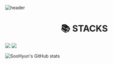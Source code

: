 ![header](https://capsule-render.vercel.app/api?type=waving&text=Soo%Lee&fontColor=d6ace6&fontSize=40)

<div align=center><h1>📚 STACKS</h1></div>
<div aline = cenger>
<img src="https://img.shields.io/badge/Python-3776AB?style=for-the-badge&logo=Python&logoColor=white">
  
<img src="https://img.shields.io/badge/Instagram-E4405F?style=for-the-badge&logo=instagram&logoColor=white">
</div>

![SooHyun's GitHub stats](https://github-readme-stats.vercel.app/api?username=soolee97&show_icons=true&theme=dark)
